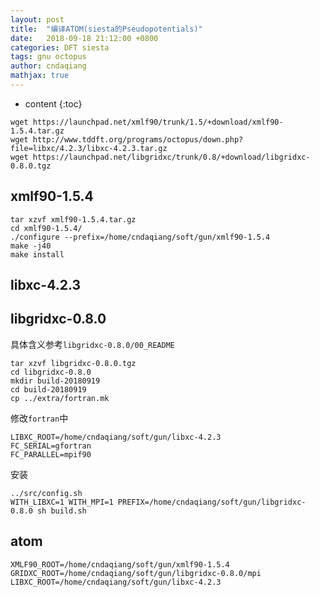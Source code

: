 ```yaml
---
layout: post
title:  "编译ATOM(siesta的Pseudopotentials)"
date:   2018-09-18 21:12:00 +0800
categories: DFT siesta
tags: gnu octopus
author: cndaqiang
mathjax: true
---
```

* content
{:toc}







```
wget https://launchpad.net/xmlf90/trunk/1.5/+download/xmlf90-1.5.4.tar.gz
wget http://www.tddft.org/programs/octopus/down.php?file=libxc/4.2.3/libxc-4.2.3.tar.gz
wget https://launchpad.net/libgridxc/trunk/0.8/+download/libgridxc-0.8.0.tgz

```


## xmlf90-1.5.4
``` 
tar xzvf xmlf90-1.5.4.tar.gz 
cd xmlf90-1.5.4/
./configure --prefix=/home/cndaqiang/soft/gun/xmlf90-1.5.4
make -j40
make install
```
## libxc-4.2.3

## libgridxc-0.8.0
具体含义参考`libgridxc-0.8.0/00_README`
```
tar xzvf libgridxc-0.8.0.tgz
cd libgridxc-0.8.0
mkdir build-20180919
cd build-20180919
cp ../extra/fortran.mk
```
修改`fortran`中
```
LIBXC_ROOT=/home/cndaqiang/soft/gun/libxc-4.2.3
FC_SERIAL=gfortran
FC_PARALLEL=mpif90
```
安装
```
../src/config.sh
WITH_LIBXC=1 WITH_MPI=1 PREFIX=/home/cndaqiang/soft/gun/libgridxc-0.8.0 sh build.sh
```

## atom

```
XMLF90_ROOT=/home/cndaqiang/soft/gun/xmlf90-1.5.4
GRIDXC_ROOT=/home/cndaqiang/soft/gun/libgridxc-0.8.0/mpi
LIBXC_ROOT=/home/cndaqiang/soft/gun/libxc-4.2.3
```
